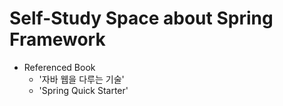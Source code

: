 # Self-Study Space about Spring Framework

- Referenced Book
  - '자바 웹을 다루는 기술'
  - 'Spring Quick Starter'
  
